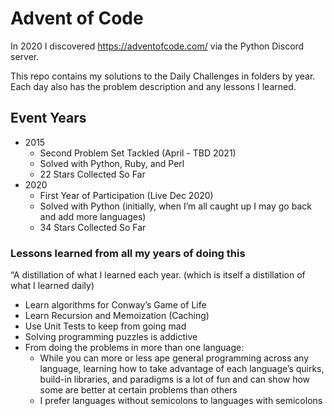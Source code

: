 # Advent of Code

In 2020 I discovered https://adventofcode.com/ via the Python Discord server. 

This repo contains my solutions to the Daily Challenges in folders by year. Each day also has the problem description and any lessons I learned.

## Event Years

- 2015 
    - Second Problem Set Tackled (April - TBD 2021)
    - Solved with Python, Ruby, and Perl
    - 22 Stars Collected So Far
- 2020
    - First Year of Participation (Live Dec 2020)
    - Solved with Python (initially, when I’m all caught up I may go back and add more languages)
    - 34 Stars Collected So Far
    
### Lessons learned from all my years of doing this
“A distillation of what I learned each year. (which is itself a distillation of what I learned daily)

- Learn algorithms for Conway’s Game of Life
- Learn Recursion and Memoization (Caching)
- Use Unit Tests to keep from going mad
- Solving programming puzzles is addictive
- From doing the problems in more than one language:
    - While you can more or less ape general programming across any language, learning how to take advantage of each language’s quirks, build-in libraries, and paradigms is a lot of fun and can show how some are better at certain problems than others
    - I prefer languages without semicolons to languages with semicolons
